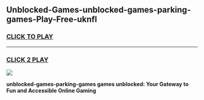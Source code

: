 
## Unblocked-Games-unblocked-games-parking-games-Play-Free-uknfl
<h3>
<a href="https://premium76.site?title=unblocked-games-parking-games&ref=22A">CLICK TO PLAY</a></h3>
<hr>

<h3>
<a href="https://premium76.site?title=unblocked-games-parking-games&ref=22A">CLICK 2 PLAY</a>
  
</h3>

<a href="https://premium76.site?title=unblocked-games-parking-games&ref=22A"><img src="https://clearcache.store/games.png"></a>


**unblocked-games-parking-games games unblocked: Your Gateway to Fun and Accessible Online Gaming**
